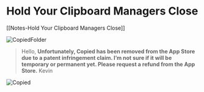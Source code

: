 # Hold Your Clipboard Managers Close
[[Notes-Hold Your Clipboard Managers Close]]

![CopiedFolder](https://user-images.githubusercontent.com/43663476/148679892-8779aba1-bf02-4e51-aca6-ba5b52b18cb9.png)


> Hello,
> **Unfortunately, Copied has been removed from the App Store due to a patent infringement claim. I’m not sure if it will be temporary or permanent yet. Please request a refund from the App Store.**
> Kevin

![Copied](https://user-images.githubusercontent.com/43663476/148679894-abd9bed6-6030-4f3a-9509-23dc95cfcbf8.png)
